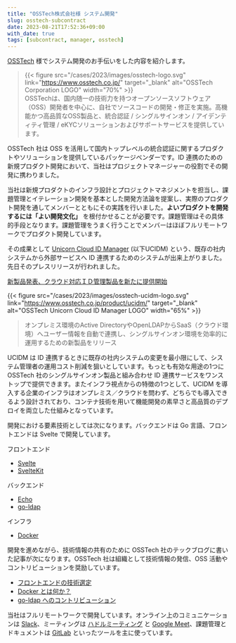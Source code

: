 ```yaml
---
title: "OSSTech株式会社様 システム開発"
slug: osstech-subcontract
date: 2023-08-21T17:52:36+09:00
with_date: true
tags: [subcontract, manager, osstech]
---
```


[OSSTech](https://www.osstech.co.jp/) 様でシステム開発のお手伝いをした内容を紹介します。

> {{< figure src="/cases/2023/images/osstech-logo.svg" link="https://www.osstech.co.jp/" target="_blank" alt="OSSTech Corporation LOGO" width="70%" >}}
> <br />
> OSSTechは、国内随一の技術力を持つオープンソースソフトウェア（OSS）開発者を中心に、自社でソースコードの開発・修正を実施。高機能かつ高品質なOSS製品と、統合認証 / シングルサインオン / アイデンティティ管理 / eKYCソリューションおよびサポートサービスを提供しています。

OSSTech 社は OSS を活用して国内トップレベルの統合認証に関するプロダクトやソリューションを提供しているパッケージベンダーです。ID 連携のための新規プロダクト開発において、当社はプロジェクトマネージャーの役割でその開発に携わりました。

当社は新規プロダクトのインフラ設計とプロジェクトマネジメントを担当し、課題管理とイテレーション開発を基本とした開発方法論を提案し、実際のプロダクト開発を通してメンバーとともにその実践を行いました。**よいプロダクトを開発するには「よい開発文化」** を根付かせることが必要です。課題管理はその具体的手段となります。課題管理をうまく行うことでメンバーはほぼフルリモートワークでプロダクト開発しています。

その成果として [Unicorn Cloud ID Manager](https://www.osstech.co.jp/product/ucidm/) (以下UCIDM) という、既存の社内システムから外部サービスへ ID 連携するためのシステムが出来上がりました。先日そのプレスリリースが行われました。

[新製品発表、クラウド対応ＩＤ管理製品を新たに提供開始](https://prtimes.jp/main/action.php?run=html&page=releasedetail&company_id=38710&release_id=16)

{{< figure src="/cases/2023/images/osstech-ucidm-logo.svg" link="https://www.osstech.co.jp/product/ucidm/" target="_blank" alt="OSSTech Unicorn Cloud ID Manager LOGO" width="65%" >}}

> オンプレミス環境のActive DirectoryやOpenLDAPからSaaS（クラウド環境）へユーザー情報を自動で連携し、シングルサインオン環境を効率的に運用するための新製品をリリース

UCIDM は ID 連携するときに既存の社内システムの変更を最小限にして、システム管理者の運用コスト削減を狙いとしています。もっとも有効な用途の1つに OSSTech 社のシングルサインオン製品と組み合わせ ID 連携サービスをワンストップで提供できます。またインフラ視点からの特徴の1つとして、UCIDM を導入する企業のインフラはオンプレミス／クラウドを問わず、どちらでも導入できるよう設計されており、コンテナ技術を用いて機能開発の素早さと高品質のデプロイを両立した仕組みとなっています。

開発における要素技術としては次になります。バックエンドは Go 言語、フロントエンドは Svelte で開発しています。

フロントエンド

* [Svelte](https://svelte.dev/)
* [SvelteKit](https://kit.svelte.dev/)

バックエンド

* [Echo](https://echo.labstack.com/)
* [go-ldap](https://github.com/go-ldap/ldap)

インフラ

* [Docker](https://www.docker.com/)

開発を進めながら、技術情報の共有のために OSSTech 社のテックブログに書いた記事が次になります。OSSTech 社は組織として技術情報の発信、OSS 活動やコントリビューションを奨励しています。

* [フロントエンドの技術選定](https://blog.osstech.co.jp/posts/2023/02/frontend-tech-selection/)
* [Docker とは何か？](https://blog.osstech.co.jp/posts/2023/05/what-is-docker/)
* [go-ldap へのコントリビューション](https://blog.osstech.co.jp/posts/2023/08/go-ldap-contribution/)

当社はフルリモートワークで開発しています。オンライン上のコミュニケーションは [Slack](https://slack.com/)、ミーティングは [ハドルミーティング](https://slack.com/intl/ja-jp/help/articles/4402059015315-Slack-%E3%81%A7%E3%83%8F%E3%83%89%E3%83%AB%E3%83%9F%E3%83%BC%E3%83%86%E3%82%A3%E3%83%B3%E3%82%B0%E3%82%92%E4%BD%BF%E7%94%A8%E3%81%99%E3%82%8B) と [Google Meet](https://workspace.google.com/products/meet/)、課題管理とドキュメントは [GitLab](https://about.gitlab.com/) といったツールを主に使っています。
